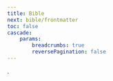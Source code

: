 ```yaml
---
title: Bible
next: bible/frontmatter
toc: false
cascade:
    params:
        breadcrumbs: true
        reversePagination: false
---
```


.
